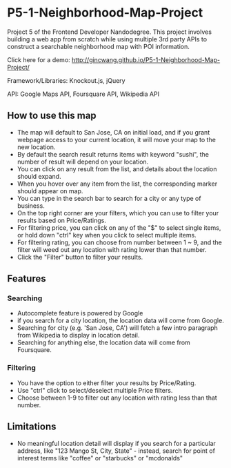 # P5-1-Neighborhood-Map-Project
Project 5 of the Frontend Developer Nandodegree. This project involves building a web app from scratch while using multiple 3rd party APIs to construct a searchable neighborhood map with POI information.

Click here for a demo:
http://gincwang.github.io/P5-1-Neighborhood-Map-Project/

Framework/Libraries: Knockout.js, jQuery

API: Google Maps API, Foursquare API, Wikipedia API

## How to use this map
  * The map will default to San Jose, CA on initial load, and if you grant webpage access to your current location, it will move your map to the new location.
  * By default the search result returns items with keyword "sushi", the number of result will depend on your location.
  * You can click on any result from the list, and details about the location should expand.
  * When you hover over any item from the list, the corresponding marker should appear on map.
  * You can type in the search bar to search for a city or any type of business.
  * On the top right corner are your filters, which you can use to filter your results based on Price/Ratings.
  * For filtering price, you can click on any of the "$" to select single items, or hold down "ctrl" key when you click to select multiple items.
  * For filtering rating, you can choose from number between 1 ~ 9, and the filter will weed out any location with rating lower than that number.
  * Click the "Filter" button to filter your results.

## Features

### Searching
* Autocomplete feature is powered by Google
* if you search for a city location, the location data will come from Google.
* Searching for city (e.g. 'San Jose, CA') will fetch a few intro paragraph from Wikipedia to display in location detail.
* Searching for anything else, the location data will come from Foursquare.

### Filtering
* You have the option to either filter your results by Price/Rating.
* Use "ctrl" click to select/deselect multiple Price filters.
* Choose between 1-9 to filter out any location with rating less than that number.


## Limitations
* No meaningful location detail will display if you search for a particular address, like "123 Mango St, City, State" - instead, search for point of interest terms like "coffee" or "starbucks" or "mcdonalds" 
